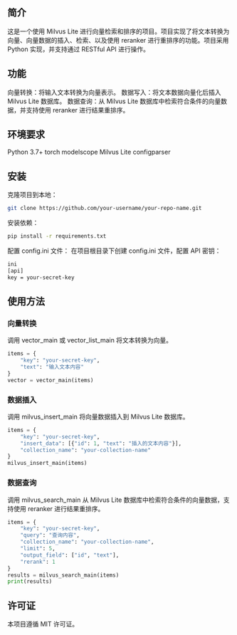 ## 简介
这是一个使用 Milvus Lite 进行向量检索和排序的项目。项目实现了将文本转换为向量、向量数据的插入、检索、以及使用 reranker 进行重排序的功能。项目采用 Python 实现，并支持通过 RESTful API 进行操作。

## 功能
向量转换：将输入文本转换为向量表示。
数据写入：将文本数据向量化后插入 Milvus Lite 数据库。
数据查询：从 Milvus Lite 数据库中检索符合条件的向量数据，并支持使用 reranker 进行结果重排序。

## 环境要求
Python 3.7+
torch
modelscope
Milvus Lite
configparser

## 安装
克隆项目到本地：
```bash
git clone https://github.com/your-username/your-repo-name.git
```
安装依赖：

```bash
pip install -r requirements.txt
```

配置 config.ini 文件：
在项目根目录下创建 config.ini 文件，配置 API 密钥：

```bash
ini
[api]
key = your-secret-key
```

## 使用方法

### 向量转换
调用 vector_main 或 vector_list_main 将文本转换为向量。
```python
items = {
    "key": "your-secret-key",
    "text": "输入文本内容"
}
vector = vector_main(items)
```

### 数据插入
调用 milvus_insert_main 将向量数据插入到 Milvus Lite 数据库。
```python
items = {
    "key": "your-secret-key",
    "insert_data": [{"id": 1, "text": "插入的文本内容"}],
    "collection_name": "your-collection-name"
}
milvus_insert_main(items)
```

### 数据查询
调用 milvus_search_main 从 Milvus Lite 数据库中检索符合条件的向量数据，支持使用 reranker 进行结果重排序。
```python
items = {
    "key": "your-secret-key",
    "query": "查询内容",
    "collection_name": "your-collection-name",
    "limit": 5,
    "output_field": ["id", "text"],
    "rerank": 1
}
results = milvus_search_main(items)
print(results)
```

## 许可证
本项目遵循 MIT 许可证。


